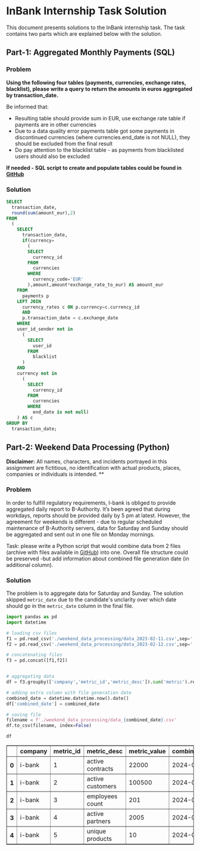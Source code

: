 # InBank Internship Task Solution
This document presents solutions to the InBank internship task. The task contains two parts which are explained below with the solution.

## Part-1: Aggregated Monthly Payments (SQL)
### Problem
**Using the following four tables (payments, currencies, exchange rates, blacklist), please write a query to return the amounts in euros aggregated by
transaction_date.**

Be informed that:

* Resulting table should provide sum in EUR, use exchange rate table if payments are in other currencies
* Due to a data quality error payments table got some payments in discontinued currencies (where currencies.end_date is not NULL), they should be excluded from the final result
* Do pay attention to the blacklist table - as payments from blacklisted users should also be excluded

**If needed - SQL script to create and populate tables could be found in [GitHub](https://github.com/oleksandr-cherednychenko-inbank/data_engineering_test_2023/blob/main/aggregated_monthly_payments.sql)**



### Solution

```sql
SELECT
  transaction_date,
  round(sum(amount_eur),2)
FROM
  (
    SELECT
      transaction_date,
      if(currency=
        (
        SELECT                
          currency_id
        FROM
          currencies
        WHERE
          currency_code='EUR'
        ),amount,amount*exchange_rate_to_eur) AS amount_eur
    FROM
      payments p
    LEFT JOIN
      currency_rates c ON p.currency=c.currency_id
      AND
      p.transaction_date = c.exchange_date
    WHERE
    user_id_sender not in
      (
        SELECT
          user_id
        FROM
          blacklist
      )
    AND
    currency not in
      (
        SELECT
          currency_id
        FROM
          currencies
        WHERE
          end_date is not null)
    ) AS c
GROUP BY
  transaction_date;

```

## Part-2:  Weekend Data Processing (Python)
**Disclaimer:** All names, characters, and incidents portrayed in this assignment are fictitious, no identification with actual products, places, companies or individuals is intended. **

### Problem
In order to fulfill regulatory requirements, I-bank is obliged to provide
aggregated daily report to B-Authority. It’s been agreed that during workdays,
reports should be provided daily by 5 pm at latest. However, the agreement for
weekends is different - due to regular scheduled maintenance of B-Authority
servers, data for Saturday and Sunday should be aggregated and sent out in one
file on Monday mornings.

Task: please write a Python script that would combine data from 2 files (archive with files available in [GitHub](https://github.com/oleksandr-cherednychenko-inbank/data_engineering_test_2023/blob/main/weekend_data_processing.zip)) into one. Overall file structure could be preserved -but add information about combined file generation date (in additional column).

### Solution
The problem is to aggregate data for Saturday and Sunday. The solution skipped `metric_date` due to the candidate's unclarity over which date should go in the `metric_date` column in the final file.


```python
import pandas as pd
import datetime

# loading csv files
f1 = pd.read_csv('./weekend_data_processing/data_2023-02-11.csv',sep=';')
f2 = pd.read_csv('./weekend_data_processing/data_2023-02-12.csv',sep=';')

# concatenating files
f3 = pd.concat([f1,f2])


# aggregating data
df = f3.groupby(['company','metric_id','metric_desc']).sum('metric').reset_index()

# adding extra column with file generation date
combined_date = datetime.datetime.now().date()
df['combined_date'] = combined_date

# saving file
filename = f'./weekend_data_processing/data_{combined_date}.csv'
df.to_csv(filename, index=False)
```


```python
df
```




<div>
<style scoped>
    .dataframe tbody tr th:only-of-type {
        vertical-align: middle;
    }

    .dataframe tbody tr th {
        vertical-align: top;
    }

    .dataframe thead th {
        text-align: right;
    }
</style>
<table border="1" class="dataframe">
  <thead>
    <tr style="text-align: right;">
      <th></th>
      <th>company</th>
      <th>metric_id</th>
      <th>metric_desc</th>
      <th>metric_value</th>
      <th>combined_date</th>
    </tr>
  </thead>
  <tbody>
    <tr>
      <th>0</th>
      <td>i-bank</td>
      <td>1</td>
      <td>active contracts</td>
      <td>22000</td>
      <td>2024-04-10</td>
    </tr>
    <tr>
      <th>1</th>
      <td>i-bank</td>
      <td>2</td>
      <td>active customers</td>
      <td>100500</td>
      <td>2024-04-10</td>
    </tr>
    <tr>
      <th>2</th>
      <td>i-bank</td>
      <td>3</td>
      <td>employees count</td>
      <td>201</td>
      <td>2024-04-10</td>
    </tr>
    <tr>
      <th>3</th>
      <td>i-bank</td>
      <td>4</td>
      <td>active partners</td>
      <td>2005</td>
      <td>2024-04-10</td>
    </tr>
    <tr>
      <th>4</th>
      <td>i-bank</td>
      <td>5</td>
      <td>unique products</td>
      <td>10</td>
      <td>2024-04-10</td>
    </tr>
  </tbody>
</table>
</div>




```python

```

